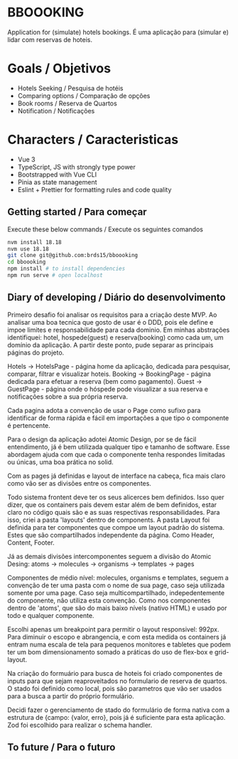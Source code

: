 # BBOOOKING
Application for (simulate) hotels bookings.
É uma aplicação para (simular e) lidar com reservas de hoteis.

# Goals / Objetivos
- Hotels Seeking / Pesquisa de hotéis
- Comparing options / Comparação de opções
- Book rooms / Reserva de Quartos
- Notification / Notificações


# Characters / Caracteristicas
- Vue 3
- TypeScript, JS with strongly type power
- Bootstrapped with Vue CLI
- Pinia as state management
- Eslint + Prettier for formatting rules and code quality

## Getting started / Para começar
Execute these below commands / Execute os seguintes comandos

```sh
nvm install 18.18
nvm use 18.18
git clone git@github.com:brds15/bboooking
cd bboooking
npm install # to install dependencies
npm run serve # open localhost
```

## Diary of developing / Diário do desenvolvimento
Primeiro desafio foi analisar os requisitos para a criação deste MVP. Ao analisar uma boa tecnica que gosto de usar é o DDD, pois ele define e impoe limites e responsabilidade para cada dominio. Em minhas abstrações identifiquei: hotel, hospede(guest) e reserva(booking) como cada um, um domínio da aplicação.
A partir deste ponto, pude separar as principais páginas do projeto. 

Hotels -> HotelsPage - página home da aplicação, dedicada para pesquisar, comparar, filtrar e visualizar hoteis.
Booking -> BookingPage - página dedicada para efetuar a reserva (bem como pagamento).
Guest -> GuestPage - página onde o hóspede pode visualizar a sua reserva e notificações sobre a sua própria reserva.

Cada pagina adota a convenção de usar o Page como sufixo para identificar de forma rápida e fácil em importações a que tipo o componente é pertencente.

Para o design da aplicação adotei Atomic Design, por se de fácil entendimento, já é bem utilizada qualquer tipo e tamanho de software. Esse abordagem ajuda com que cada o componente tenha respondes limitadas ou únicas, uma boa prática no solid.

Com as pages já definidas e layout de interface na cabeça, fica mais claro como vão ser as divisões entre os componentes.

Todo sistema frontent deve ter os seus alicerces bem definidos. Isso quer dizer, que os containers pais devem estar além de bem definidos, estar claro no código quais são e as suas respectivas responsabilidades. Para isso, criei a pasta 'layouts' dentro de components.
A pasta Layout foi definida para ter componentes que compoe um layout padrão do sistema. Estes que são compartilhados independente da página. Como Header, Content, Footer.

Já as demais divisões intercomponentes seguem a divisão do Atomic Desing: atoms -> molecules -> organisms -> templates -> pages

Componentes de médio nível: molecules, organisms e templates, seguem a convenção de ter uma pasta com o nome de sua page, caso seja utilizada somente por uma page. Caso seja multicompartilhado, indepedentemente do componente, não utiliza esta convenção.
Como nos componentes dentro de 'atoms', que são do mais baixo nívels (nativo HTML) e usado por todo e qualquer componente.

Escolhi apenas um breakpoint para permitir o layout responsivel: 992px. Para diminuir o escopo e abrangencia, e com esta medida os containers já entram numa escala de tela para pequenos monitores e tabletes que podem ter um bom dimensionamento somado a práticas do uso de flex-box e grid-layout.

Na criação do formuário para busca de hoteis foi criado componentes de inputs para que sejam reaproveitados no formulario de reserva de quartos. O stado foi definido como local, pois são parametros que vão ser usados para a busca a partir do próprio formulário.

Decidi fazer o gerenciamento de stado do formulário de forma nativa com a estrutura de {campo: {valor, erro}, pois já é suficiente para esta aplicação. Zod foi escolhido para realizar o schema handler.
## To future / Para o futuro
